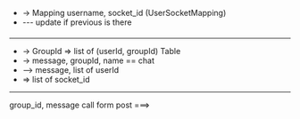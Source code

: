 * -> Mapping username, socket_id (UserSocketMapping) 
* --- update if previous is there
####
-----------------------------------------------
* -> GroupId => list of (userId, groupId) Table
* -> message, groupId, name == chat
* --> message, list of userId
* => list of socket_id

------------------------------------------------------
group_id, message
call form post 
===>